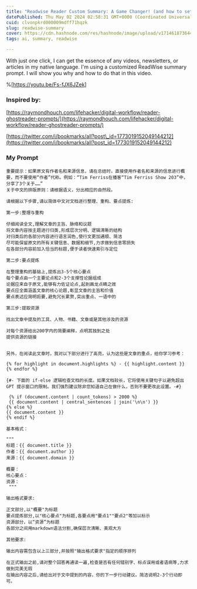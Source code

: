 ```yaml
---
title: "Readwise Reader Custom Summary: A Game Changer! (and how to set your prompt)"
datePublished: Thu May 02 2024 02:58:31 GMT+0000 (Coordinated Universal Time)
cuid: clvonpkrd000009mdff71hqzk
slug: readwise-summary
cover: https://cdn.hashnode.com/res/hashnode/image/upload/v1714618736448/7cad69ff-852a-4378-abc7-6bafcffc6fd0.jpeg
tags: ai, summary, readwise

---
```


With just one click, I can get the essence of any videos, newsletters, or articles in my native language. I'm using a customized ReadWise summary prompt. I will show you why and how to do that in this video.

%[https://youtu.be/Fs-fJX6JZek] 

### Inspired by:

[https://raymondhouch.com/lifehacker/digital-workflow/reader-ghostreader-prompts/](https://raymondhouch.com/lifehacker/digital-workflow/reader-ghostreader-prompts/)

[https://twitter.com/i/bookmarks/all?post\_id=1773019152049144212](https://twitter.com/i/bookmarks/all?post_id=1773019152049144212)

### My Prompt

```plaintext
重要提示：如果原文有作者名和来源信息，请在总结时，直接使用作者名和来源的信息进行概要，而不要使用“作者”代称。例如：“Tim Ferriss在播客“Tim Ferriss Show 203”中，分享了3个关于……”
关于中文的排版原则：请根据语义，分出相应的自然段。 

请根据以下步骤,请以简体中文对文档进行整理、重构、要点提炼:

第一步:整理与重构

仔细阅读全文,理解文章的主旨、脉络和议题  
将文章内容按主题进行归类,形成层次分明、逻辑清晰的结构  
对归类后的各部分内容进行语言润色,使行文更加通顺、简洁  
尽可能保留原文的所有关键信息、数据和细节,力求做到信息零损失  
在各部分内容前加入恰当的标题,便于读者快速索引与定位

第二步:要点提炼

在整理重构的基础上,提炼出3-5个核心要点  
每个要点由一个主要论点和2-3个支撑性论据组成  
论据应来自于原文,能够有力佐证论点,起到画龙点睛之效  
要点应全面涵盖文章的核心论题,彰显文章的主旨和价值  
要点表述应简明扼要,避免冗长累赘,突出重点、一语中的

第三步:提取资源

找出文章中提及的工具、人物、书籍、文章或是其他涉及的资源  

对每个资源给出200字内的简要阐释，点明其独到之处  
提供资源的链接


另外，在阅读此文章时，我对以下部分进行了高亮，认为这些是文章的重点，给你学习参考： 

{% for highlight in document.highlights %} - {{ highlight.content }} {% endfor %} 

{#- 下面的 if-else 逻辑检查文档的长度。如果文档较长，它将使用关键句子以避免超出 GPT 提示窗口的限制。我们强烈建议除非您知道自己在做什么，否则不要更改此设置。-#}

 {% if (document.content | count_tokens) > 2000 %}
 {{ document.content | central_sentences | join('\n\n') }} 
{% else %} 
{{ document.content }} 
{% endif %}

基本格式：

""" 
标题：{{ document.title }} 
作者：{{ document.author }} 
来源：{{ document.domain }} 

概要：
核心要点：
资源：
 """ 

输出格式要求:

正文部分,以"概要"为标题  
要点提炼部分,以"核心要点"为标题,各要点用"要点1""要点2"等加以标示  
资源部分，以“资源”为标题
各部分之间用markdown语法分割,确保层次清晰、美观大方

其他要求:

输出内容需包含以上三部分,并按照"输出格式要求"指定的顺序排列  

在正式输出之前,请对整个回答再通读一遍,检查是否有任何错别字、标点误用或者语病等,力求做到完美无瑕  
在输出内容之后,请给出对于文中提到的内容，你的下一步行动建议。简洁说明2-3个行动即可。
```